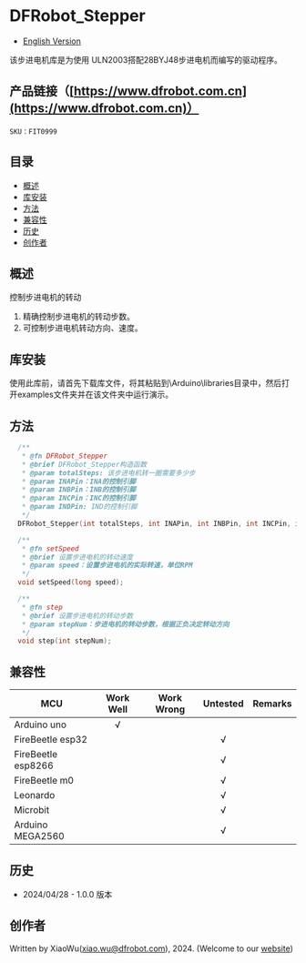 DFRobot_Stepper
===========================

* [English Version](./README.md)

该步进电机库是为使用 ULN2003搭配28BYJ48步进电机而编写的驱动程序。


## 产品链接（[https://www.dfrobot.com.cn](https://www.dfrobot.com.cn)）
    SKU：FIT0999
   
## 目录

* [概述](#概述)
* [库安装](#库安装)
* [方法](#方法)
* [兼容性](#兼容性)
* [历史](#历史)
* [创作者](#创作者)

## 概述

控制步进电机的转动

1. 精确控制步进电机的转动步数。<br>
2. 可控制步进电机转动方向、速度。<br>

## 库安装

使用此库前，请首先下载库文件，将其粘贴到\Arduino\libraries目录中，然后打开examples文件夹并在该文件夹中运行演示。

## 方法

```C++
  /**
   * @fn DFRobot_Stepper
   * @brief DFRobot_Stepper构造函数
   * @param totalSteps: 该步进电机转一圈需要多少步
   * @param INAPin：INA的控制引脚
   * @param INBPin：INB的控制引脚
   * @param INCPin：INC的控制引脚
   * @param INDPin: IND的控制引脚
   */
  DFRobot_Stepper(int totalSteps, int INAPin, int INBPin, int INCPin, int INDPin);

  /**
   * @fn setSpeed
   * @brief 设置步进电机的转动速度
   * @param speed：设置步进电机的实际转速，单位RPM
   */
  void setSpeed(long speed);

  /**
   * @fn step
   * @brief 设置步进电机的转动步数
   * @param stepNum：步进电机的转动步数，根据正负决定转动方向
   */
  void step(int stepNum);

```

## 兼容性

| MCU                | Work Well | Work Wrong | Untested | Remarks |
| ------------------ | :-------: | :--------: | :------: | ------- |
| Arduino uno        |     √     |            |          |         |
| FireBeetle esp32   |           |            |     √    |         |
| FireBeetle esp8266 |           |            |     √    |         |
| FireBeetle m0      |           |            |     √    |         |
| Leonardo           |           |            |     √    |         |
| Microbit           |           |            |     √    |         |
| Arduino MEGA2560   |           |            |     √    |         |

## 历史

- 2024/04/28 - 1.0.0 版本

## 创作者

Written by XiaoWu(xiao.wu@dfrobot.com), 2024. (Welcome to our [website](https://www.dfrobot.com/))




